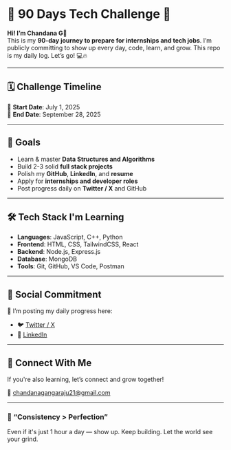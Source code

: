 # 🚀 90 Days Tech Challenge 🚀

**Hi! I’m Chandana G👋**  
This is my **90-day journey to prepare for internships and tech jobs**. I’m publicly committing to show up every day, code, learn, and grow. This repo is my daily log. Let’s go! 💻🔥

---

## 🗓️ Challenge Timeline
📅 **Start Date**: July 1, 2025  
🏁 **End Date**: September 28, 2025

---

## 🎯 Goals
- Learn & master **Data Structures and Algorithms**
- Build 2-3 solid **full stack projects**
- Polish my **GitHub**, **LinkedIn**, and **resume**
- Apply for **internships and developer roles**
- Post progress daily on **Twitter / X** and GitHub

---

## 🛠️ Tech Stack I'm Learning
- **Languages**: JavaScript, C++, Python
- **Frontend**: HTML, CSS, TailwindCSS, React
- **Backend**: Node.js, Express.js
- **Database**: MongoDB
- **Tools**: Git, GitHub, VS Code, Postman

---

## 📸 Social Commitment
📌 I’m posting my daily progress here:
- 🐦 [Twitter / X]( https://x.com/Chandana_G_?t=xvQzQetGy1I4I3V2kQ-9MQ&s=08 )
- 💼 [LinkedIn](https://www.linkedin.com/in/chandana-g-820a70275)

---

## 💬 Connect With Me
If you're also learning, let’s connect and grow together!

📧 chandanagangaraju21@gmail.com  

---

### 🧠 “Consistency > Perfection”
Even if it's just 1 hour a day — show up. Keep building. Let the world see your grind.

